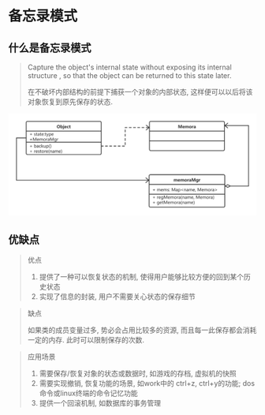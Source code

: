 # 备忘录模式

## 什么是备忘录模式

> Capture   the  object's  internal  state without  exposing  its   internal  structure  , so  that  the  object  can  be  returned  to this state later.
>
> 在不破坏内部结构的前提下捕获一个对象的内部状态, 这样便可以以后将该对象恢复到原先保存的状态.

![](./image/designpattern/memorandum.png)



## 优缺点

> 优点
>
> 1. 提供了一种可以恢复状态的机制, 使得用户能够比较方便的回到某个历史状态
> 2. 实现了信息的封装, 用户不需要关心状态的保存细节

> 缺点
>
> 如果类的成员变量过多, 势必会占用比较多的资源, 而且每一此保存都会消耗一定的内存. 此时可以限制保存的次数.

> 应用场景
>
> 1. 需要保存/恢复对象的状态或数据时, 如游戏的存档, 虚拟机的快照
> 2. 需要实现撤销, 恢复功能的场景, 如work中的 ctrl+z,  ctrl+y的功能;  dos命令或linux终端的命令记忆功能
> 3. 提供一个回滚机制, 如数据库的事务管理













































